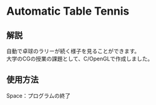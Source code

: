 # Automatic Table Tennis

## 解説
自動で卓球のラリーが続く様子を見ることができます。  
大学のCGの授業の課題として、C/OpenGLで作成しました。  

## 使用方法
Space：プログラムの終了
